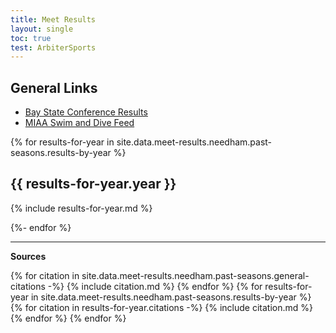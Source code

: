 ```yaml
---
title: Meet Results
layout: single
toc: true
test: ArbiterSports
---
```


<style type="text/css">
  .page__content table p, .page__content ul p {
    margin-bottom: 0em;
  }
</style>

## General Links

- [Bay State Conference Results](https://www.gomotionapp.com/team/rechfhfhslma/page/newsletter)
- [MIAA Swim and Dive Feed](http://miaa.ezstream.com/index.cfm?ChnID=328)

{% for results-for-year in site.data.meet-results.needham.past-seasons.results-by-year %}

## {{ results-for-year.year }}

{% include results-for-year.md %}

{%- endfor %}

---

__Sources__

{% for citation in site.data.meet-results.needham.past-seasons.general-citations -%}
  {% include citation.md %}
{% endfor %}
{% for results-for-year in site.data.meet-results.needham.past-seasons.results-by-year %}
  {% for citation in results-for-year.citations -%}
    {% include citation.md %}
  {% endfor %}
{% endfor %}
